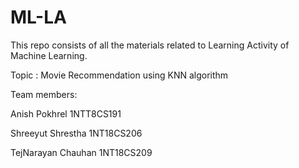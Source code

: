 # ML-LA
This repo consists of all the materials related to Learning Activity of Machine Learning. 

Topic : Movie Recommendation using KNN algorithm

Team members:

Anish Pokhrel  1NTT8CS191

Shreeyut Shrestha 1NT18CS206

TejNarayan Chauhan 1NT18CS209

